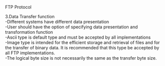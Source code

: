  FTP Protocol  
 
3.Data Transfer function \
-Different systems have different data presentation \
-User should have the option of specifying data presentation and transformation function \
-Ascii type is default type and must be accepted by all implementations \
-Image type is intended for the efficient storage and retrieval of files and for the transfer of binary data. It is recommended                     that this type be accepted by all FTP implementations. \
-The logical byte size is not necessarily the same as the transfer byte size.
